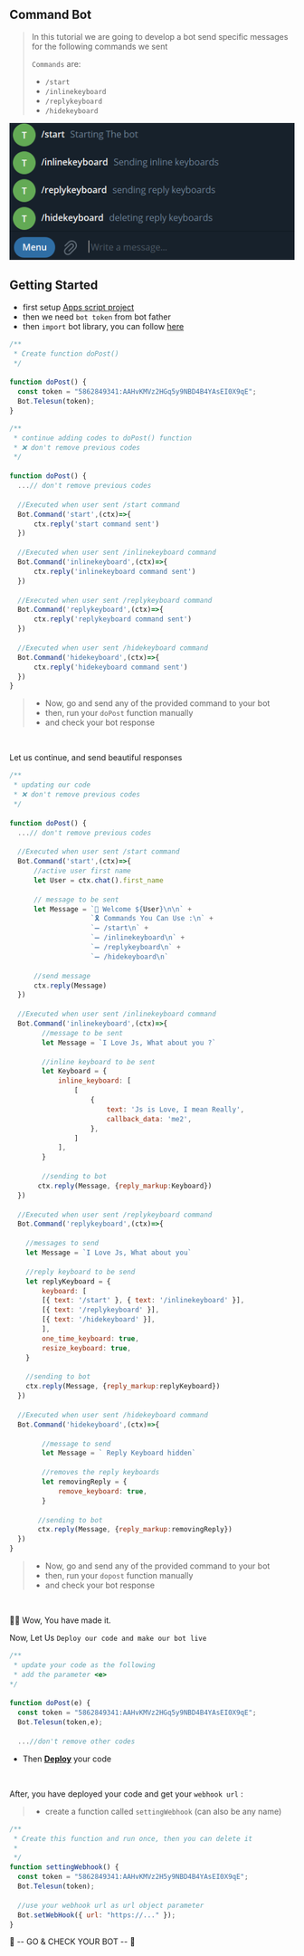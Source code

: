 ## Command Bot

> In this tutorial we are going to develop a bot send specific messages for the following commands we sent
>
> `Commands` are:
>
> - `/start`
> - `/inlinekeyboard`
> - `/replykeyboard`
> - `/hidekeyboard`

![Result](../../assets/example/commandbot.png)

## Getting Started

- first setup [Apps script project](https://github.com/abdiu34567/telesun.js/blob/main/Getting%20Started%20With%20App%20Script.md)
- then we need `bot token` from bot father
- then `import` bot library, you can follow [here](https://github.com/abdiu34567/telesun.js/blob/main/ImportingLib.md)

```js
/**
 * Create function doPost()
 */

function doPost() {
  const token = "5862849341:AAHvKMVz2HGq5y9NBD4B4YAsEI0X9qE";
  Bot.Telesun(token);
}
```

```js
/**
 * continue adding codes to doPost() function
 * ❌ don't remove previous codes
 */

function doPost() {
  ...// don't remove previous codes

  //Executed when user sent /start command
  Bot.Command('start',(ctx)=>{
      ctx.reply('start command sent')
  })

  //Executed when user sent /inlinekeyboard command
  Bot.Command('inlinekeyboard',(ctx)=>{
      ctx.reply('inlinekeyboard command sent')
  })

  //Executed when user sent /replykeyboard command
  Bot.Command('replykeyboard',(ctx)=>{
      ctx.reply('replykeyboard command sent')
  })

  //Executed when user sent /hidekeyboard command
  Bot.Command('hidekeyboard',(ctx)=>{
      ctx.reply('hidekeyboard command sent')
  })
}
```

> - Now, go and send any of the provided command to your bot
> - then, run your `doPost` function manually
> - and check your bot response

<br>

Let us continue, and send beautiful responses

```js
/**
 * updating our code
 * ❌ don't remove previous codes
 */

function doPost() {
  ...// don't remove previous codes

  //Executed when user sent /start command
  Bot.Command('start',(ctx)=>{
      //active user first name
      let User = ctx.chat().first_name

      // message to be sent
      let Message = `👤 Welcome ${User}\n\n` +
                    `🎗 Commands You Can Use :\n` +
                    `➖ /start\n` +
                    `➖ /inlinekeyboard\n` +
                    `➖ /replykeyboard\n` +
                    `➖ /hidekeyboard\n`

      //send message
      ctx.reply(Message)
  })

  //Executed when user sent /inlinekeyboard command
  Bot.Command('inlinekeyboard',(ctx)=>{
        //message to be sent
        let Message = `I Love Js, What about you ?`

        //inline keyboard to be sent
        let Keyboard = {
            inline_keyboard: [
                [
                    {
                        text: 'Js is Love, I mean Really',
                        callback_data: 'me2',
                    },
                ]
            ],
        }

        //sending to bot
       ctx.reply(Message, {reply_markup:Keyboard})
  })

  //Executed when user sent /replykeyboard command
  Bot.Command('replykeyboard',(ctx)=>{

    //messages to send
    let Message = `I Love Js, What about you`

    //reply keyboard to be send
    let replyKeyboard = {
        keyboard: [
        [{ text: '/start' }, { text: '/inlinekeyboard' }],
        [{ text: '/replykeyboard' }],
        [{ text: '/hidekeyboard' }],
        ],
        one_time_keyboard: true,
        resize_keyboard: true,
    }

    //sending to bot
    ctx.reply(Message, {reply_markup:replyKeyboard})
  })

  //Executed when user sent /hidekeyboard command
  Bot.Command('hidekeyboard',(ctx)=>{

        //message to send
        let Message = ` Reply Keyboard hidden`

        //removes the reply keyboards
        let removingReply = {
            remove_keyboard: true,
        }

       //sending to bot
       ctx.reply(Message, {reply_markup:removingReply})
  })
}
```

> - Now, go and send any of the provided command to your bot
> - then, run your `dopost` function manually
> - and check your bot response

<br>

🌟💪 Wow, You have made it.

Now, Let Us `Deploy our code and make our bot live`

```js
/**
 * update your code as the following
 * add the parameter <e>
*/

function doPost(e) {
  const token = "5862849341:AAHvKMVz2HGq5y9NBD4B4YAsEI0X9qE";
  Bot.Telesun(token,e);

  ...//don't remove other codes

```

- Then **[Deploy](https://github.com/abdiu34567/telesun.js/tree/main/Deployments)** your code

<br>

After, you have deployed your code and get your `webhook url` :

> - create a function called `settingWebhook` (can also be any name)

```js
/**
 * Create this function and run once, then you can delete it
 *
 */
function settingWebhook() {
  const token = "5862849341:AAHvKMVz2H5y9NBD4B4YAsEI0X9qE";
  Bot.Telesun(token);

  //use your webhook url as url object parameter
  Bot.setWebHook({ url: "https://..." });
}
```

🤖 -- GO & CHECK YOUR BOT -- 🤖
